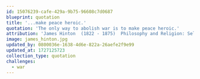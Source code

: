 ```yaml
---
id: 15076239-cafe-429a-9b75-96608c7d0687
blueprint: quotation
title: '...make peace heroic.'
quotation: 'The only way to abolish war is to make peace heroic.'
attribution: 'James Hinton  (1822 - 1875)  Philosophy and Religion: Selections from the Manuscripts of the Late James Hinton, ed. Caroline Haddon, (2nd ed., London: 1884), p. 267.'
image: james_hinton.jpg
updated_by: 0800036e-1638-4d6e-822a-26aefe2f9e99
updated_at: 1727125723
collection_type: quotation
challenges:
  - war
---
```

